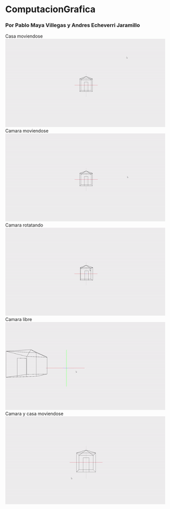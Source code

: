 # ComputacionGrafica
### Por Pablo Maya Villegas y Andres Echeverri Jaramillo  

Casa moviendose  
![Moving House](https://raw.githubusercontent.com/pmayavi/ComputacionGrafica/main/ThirdDimension/MovingHouse3D.gif)  
Camara moviendose  
![Moving House](https://raw.githubusercontent.com/pmayavi/ComputacionGrafica/main/ThirdDimension/CameraMove.gif)  
Camara rotatando  
![Moving House](https://raw.githubusercontent.com/pmayavi/ComputacionGrafica/main/ThirdDimension/CameraRotate.gif)  
Camara libre  
![Moving House](https://raw.githubusercontent.com/pmayavi/ComputacionGrafica/main/ThirdDimension/CameraFree.gif)  
Camara y casa moviendose  
![Moving House](https://raw.githubusercontent.com/pmayavi/ComputacionGrafica/main/ThirdDimension/Camera&Traslation.gif)  